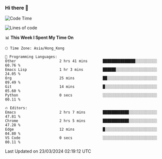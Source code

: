 ### Hi there 👋

<!--
**nicehiro/nicehiro** is a ✨ _special_ ✨ repository because its `README.md` (this file) appears on your GitHub profile.

Here are some ideas to get you started:

- 🔭 I’m currently working on ...
- 🌱 I’m currently learning ...
- 👯 I’m looking to collaborate on ...
- 🤔 I’m looking for help with ...
- 💬 Ask me about ...
- 📫 How to reach me: ...
- 😄 Pronouns: ...
- ⚡ Fun fact: ...
-->

<!--START_SECTION:waka-->
![Code Time](http://img.shields.io/badge/Code%20Time-291%20hrs%2051%20mins-blue)

![Lines of code](https://img.shields.io/badge/From%20Hello%20World%20I%27ve%20Written-2.6%20million%20lines%20of%20code-blue)

📊 **This Week I Spent My Time On** 

```text
🕑︎ Time Zone: Asia/Hong_Kong

💬 Programming Languages: 
Other                    2 hrs 41 mins       ███████████████░░░░░░░░░░   60.76 % 
Emacs Lisp               1 hr 3 mins         ██████░░░░░░░░░░░░░░░░░░░   24.05 % 
Org                      25 mins             ██░░░░░░░░░░░░░░░░░░░░░░░   09.49 % 
Git                      14 mins             █░░░░░░░░░░░░░░░░░░░░░░░░   05.60 % 
Python                   0 secs              ░░░░░░░░░░░░░░░░░░░░░░░░░   00.11 % 

🔥 Editors: 
Emacs                    2 hrs 7 mins        ████████████░░░░░░░░░░░░░   47.81 % 
Chrome                   2 hrs 5 mins        ████████████░░░░░░░░░░░░░   47.28 % 
Edge                     12 mins             █░░░░░░░░░░░░░░░░░░░░░░░░   04.80 % 
VS Code                  0 secs              ░░░░░░░░░░░░░░░░░░░░░░░░░   00.11 % 
```


 Last Updated on 23/03/2024 02:19:12 UTC
<!--END_SECTION:waka-->
